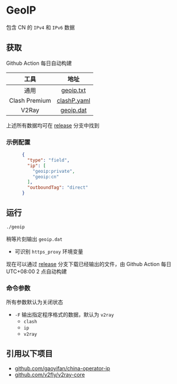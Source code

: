 # GeoIP

包含 CN 的 `IPv4` 和 `IPv6` 数据

## 获取

Github Action 每日自动构建

|  工具   | 地址  |
|  :----:  | :----:  |
| 通用 | [geoip.txt](https://raw.githubusercontent.com/CalmLong/geoip/release/geoip.txt) |
| Clash Premium | [clashP.yaml](https://raw.githubusercontent.com/CalmLong/geoip/release/clashP.yaml) |
| V2Ray | [geoip.dat](https://raw.githubusercontent.com/CalmLong/geoip/release/geoip.dat) |

上述所有数据均可在 [release](https://github.com/CalmLong/geoip/tree/release) 分支中找到

### 示例配置

```json
      {
        "type": "field",
        "ip": [
          "geoip:private",
          "geoip:cn"
        ],
        "outboundTag": "direct"
      }
```

## 运行

```bash
./geoip
```

稍等片刻输出 `geoip.dat`

* 可识别 `https_proxy` 环境变量

现在可以通过 [release](https://github.com/CalmLong/geoip/tree/release) 分支下载已经输出的文件，由 Github Action 每日 UTC+08:00 2 点自动构建

### 命令参数

所有参数默认为关闭状态

* `-F` 输出指定程序格式的数据，默认为 `v2ray`
    * `clash`
    * `ip`
    * `v2ray`

## 引用以下项目

* [github.com/gaoyifan/china-operator-ip](https://github.com/gaoyifan/china-operator-ip)
* [github.com/v2fly/v2ray-core](https://github.com/v2fly/v2ray-core)
